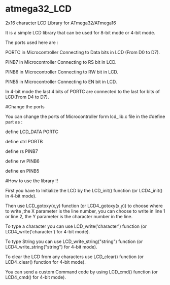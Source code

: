 # atmega32_LCD
2x16 character LCD Library for ATmega32/ATmega16

It is a simple LCD library that can be used for 8-bit mode or 4-bit mode.

The ports used here are : 

PORTC in Microcontroller Connecting to Data bits in LCD (From D0 to D7).

PINB7 in Microcontroller Connecting to RS bit in LCD.

PINB6 in Microcontroller Connecting to RW bit in LCD.

PINB5 in Microcontroller Connecting to EN bit in LCD.

In 4-bit mode the last 4 bits of PORTC are connected to the last for bits of LCD(From D4 to D7).

#Change the ports

You can change the ports of Microcontroller form lcd_lib.c file in the #define part as :

define LCD_DATA PORTC

define ctrl PORTB

define rs PINB7

define rw PINB6

define en PINB5

#How to use the library !!

First you have to Initialize the LCD by the LCD_init() function (or LCD4_init() in 4-bit mode).

Then use LCD_gotoxy(x,y) function (or LCD4_gotoxy(x,y)) to choose where to write ,the X parameter is the line number, you can choose to write in line 1 or line 2, the Y parameter is the character number in the line.

To type a character you can use LCD_write('character') function (or LCD4_write('character') for 4-bit mode).

To type String you can use LCD_write_string("string")  function (or LCD4_write_string("string") for 4-bit mode).

To clear the LCD from any characters use LCD_clear() function (or LCD4_clear() function for 4-bit mode).

You can send a custom Command code by using LCD_cmd() function (or LCD4_cmd() for 4-bit mode).
